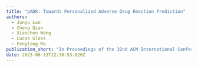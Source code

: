 ```yaml
---
title: "pADR: Towards Personalized Adverse Drug Reaction Prediction"
authors:
  - Junyu Luo
  - Cheng Qian
  - Xiaochen Wang
  - Lucas Glass
  - Fenglong Ma
publication_short: "In Proceedings of the 32nd ACM International Conference on Information and Knowledge Management (CIKM). Accepted, to appear"
date: 2023-06-13T22:36:53.026Z
---
```

